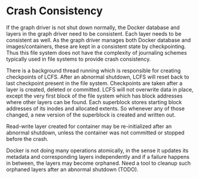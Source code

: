 # Crash Consistency

If the graph driver is not shut down normally, the Docker database and layers in the graph driver need to be consistent. Each layer needs to be consistent as well. As the graph driver manages both Docker database and images/containers, these are kept in a consistent state by checkpointing. Thus this file system does not have the complexity of journaling schemes typically used in file systems to provide crash consistency.

There is a background thread running which is responsible for creating
checkpoints of LCFS.  After an abnormal shutdown, LCFS will reset back to last
checkpoint present in the file system.  Checkpoints are taken after a layer is
created, deleted or committed.  LCFS will not overwrite data in place, except
the very first block of the file system which has block addresses where other
layers can be found.  Each superblock stores starting block addresses of its
inodes and allocated extents. So whenever any of those changed, a new version
of the superblock is created and written out.

Read-write layer created for container may be re-initialized after an abnormal
shutdown, unless the container was not committed or stopped before the crash.

Docker is not doing many operations atomically, in the sense it updates its
metadata and corresponding layers independently and if a failure happens in
between, the layers may become orphaned.  Need a tool to cleanup such
orphaned layers after an abnormal shutdown (TODO).
